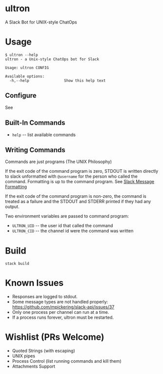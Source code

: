 # ultron

A Slack Bot for UNIX-style ChatOps

# Usage

    $ ultron --help
    ultron - a Unix-style ChatOps bot for Slack

    Usage: ultron CONFIG

    Available options:
      -h,--help                Show this help text


## Configure

See [](example.cfg)

## Built-In Commands

* `help` -- list available commands

## Writing Commands

Commands are just programs (The UNIX Philosophy)

If the exit code of the command program is zero,
STDOUT is written directly to slack unformatted
with `@username` for the person who called the command.
Formatting is up to the command program. See [Slack Message Formatting](https://api.slack.com/docs/formatting)

If the exit code of the command program is non-zero,
the command is treated as a failure
and the STDOUT and STDERR printed if they had any output.

Two environment variables are passed to command program:

* `ULTRON_UID` -- the user id that called the command
* `ULTRON_CID` -- the channel id were the command was written


# Build

```
stack build
```

# Known Issues

* Responses are logged to stdout.
* Some message types are not handled properly: https://github.com/mpickering/slack-api/issues/37
* Only one process per channel can run at a time.
* If a process runs forever, ultron must be restarted.

# Wishlist (PRs Welcome)

* Quoted Strings (with escaping)
* UNIX pipes
* Process Control (list running commands and kill them)
* Attachments Support

